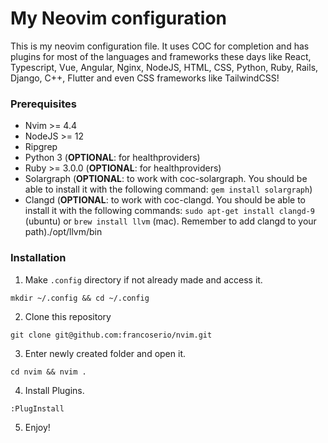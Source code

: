 # My Neovim configuration

This is my neovim configuration file. It uses COC for completion and has plugins for most of the languages and frameworks these days like React, Typescript, Vue, Angular, Nginx, NodeJS, HTML, CSS, Python, Ruby, Rails, Django, C++, Flutter and even CSS frameworks like TailwindCSS!

### Prerequisites

- Nvim >= 4.4
- NodeJS >= 12
- Ripgrep
- Python 3 (**OPTIONAL**: for healthproviders)
- Ruby >= 3.0.0 (**OPTIONAL**: for healthproviders)
- Solargraph (**OPTIONAL**: to work with coc-solargraph. You should be able to install it with the following command: `gem install solargraph`)
- Clangd (**OPTIONAL**: to work with coc-clangd. You should be able to install it with the following commands: `sudo apt-get install clangd-9` (ubuntu) or `brew install llvm` (mac). Remember to add clangd to your path)./opt/llvm/bin

### Installation

1. Make `.config` directory if not already made and access it.

```
mkdir ~/.config && cd ~/.config
```

2. Clone this repository

```
git clone git@github.com:francoserio/nvim.git
```

3. Enter newly created folder and open it.

```
cd nvim && nvim .
```

4. Install Plugins.

```
:PlugInstall
```

5. Enjoy!
